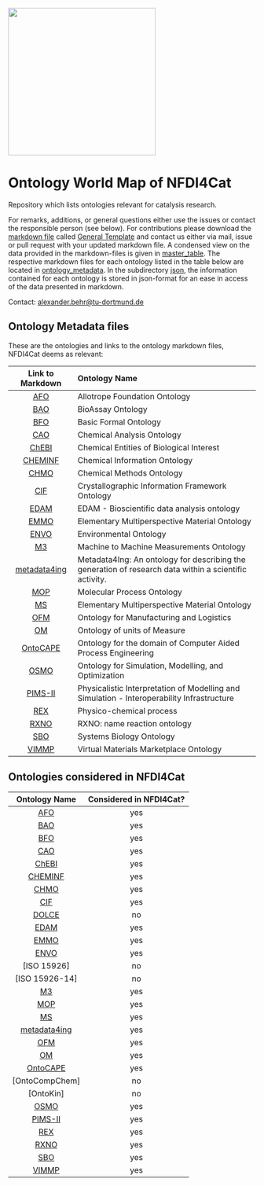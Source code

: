 [<img src="./logo_NFDI4Cat.jpg" width="300" />](https://nfdi4cat.org/)
# Ontology World Map of NFDI4Cat
Repository which lists ontologies relevant for catalysis research.

For remarks, additions, or general questions either use the issues or contact the responsible person (see below).
For contributions please download the [markdown file](./General_Template.md) called [General Template] and contact us either via mail, issue or pull request with your updated markdown file. 
A condensed view on the data provided in the markdown-files is given in [master_table](./master_table/Possible_Template_TF_OntoWorldMap_2023-03-28_10-52.xlsx).
The respective markdown files for each ontology listed in the table below are located in [ontology_metadata](./ontology_metadata).
In the subdirectory [json](./json), the information contained for each ontology is stored in json-format for an ease in access of the data presented in markdown.

Contact: <a href="mailto:alexander.behr@tu-dortmund.de?subject=Contact for Software Collection from NFDI4Cat">alexander.behr@tu-dortmund.de</a>

## Ontology Metadata files
These are the ontologies and links to the ontology markdown files, NFDI4Cat deems as relevant:

| Link to Markdown | Ontology Name |
 |:---:|:---|
| [AFO] |Allotrope Foundation Ontology |
| [BAO] |BioAssay Ontology |
| [BFO] |Basic Formal Ontology |
| [CAO] |Chemical Analysis Ontology |
| [ChEBI] |Chemical Entities of Biological Interest |
| [CHEMINF] |Chemical Information Ontology |
| [CHMO] |Chemical Methods Ontology |
| [CIF] |Crystallographic Information Framework Ontology |
| [EDAM] |EDAM - Bioscientific data analysis ontology |
| [EMMO] |Elementary Multiperspective Material Ontology |
| [ENVO] |Environmental Ontology |
| [M3] |Machine to Machine Measurements Ontology |
| [metadata4ing] |Metadata4Ing: An ontology for describing the generation of research data within a scientific activity. |
| [MOP] |Molecular Process Ontology |
| [MS] |Elementary Multiperspective Material Ontology |
| [OFM] |Ontology for Manufacturing and Logistics |
| [OM] |Ontology of units of Measure |
| [OntoCAPE] |Ontology for the domain of Computer Aided Process Engineering |
| [OSMO] |Ontology for Simulation, Modelling, and Optimization |
| [PIMS-II] |Physicalistic Interpretation of Modelling and Simulation - Interoperability Infrastructure |
| [REX] |Physico-chemical process |
| [RXNO] |RXNO: name reaction ontology |
| [SBO] |Systems Biology Ontology |
| [VIMMP] |Virtual Materials Marketplace Ontology |


## Ontologies considered in NFDI4Cat
| Ontology Name | Considered in NFDI4Cat? |
|:---------------:|:-------------------------:|
| [AFO]           | yes                       |
| [BAO]           | yes                        |
| [BFO]           | yes                       |
| [CAO]           | yes                       |
| [ChEBI]         | yes                       |
| [CHEMINF]       | yes                       |
| [CHMO]          | yes                       |
| [CIF]  		  | yes        					|                
| [DOLCE]         | no                       |
| [EDAM]          | yes                        |
| [EMMO]          | yes                       |
| [ENVO]          | yes                       |
| [ISO 15926]     | no                       |
| [ISO 15926-14]  | no                       |
| [M3]            | yes                        |
| [MOP]           | yes						|
| [MS]            | yes                        |
| [metadata4ing]      | yes                        |
| [OFM]           | yes                        |
| [OM]            | yes                       |
| [OntoCAPE]      | yes                       |
| [OntoCompChem]  | no                       |
| [OntoKin]       | no                       |
| [OSMO]          | yes                       |
| [PIMS-II]       | yes                        |
| [REX]           | yes                       |
| [RXNO]          | yes                        |
| [SBO]           | yes                       |
| [VIMMP]         | yes                       |




[AFO]: ./ontology_metadata/AFO.md
[BAO]: ./ontology_metadata/BAO.md
[BFO]: ./ontology_metadata/BFO.md
[CAO]: ./ontology_metadata/CAO.md
[ChEBI]: ./ontology_metadata/ChEBI.md
[CHEMINF]: ./ontology_metadata/CHEMINF.md
[CHMO]: ./ontology_metadata/CHMO.md
[CIF]: ./ontology_metadata/CIF.md
[DOLCE]: <a href="http://www.loa.istc.cnr.it/dolce/overview.html">
[EDAM]: ./ontology_metadata/EDAM.md
[EMMO]: ./ontology_metadata/EMMO.md
[ENVO]: ./ontology_metadata/ENVO.md
[M3]: ./ontology_metadata/M3.md
[metadata4ing]: ./ontology_metadata/metadata4ing.md
[MOP]: ./ontology_metadata/MOP.md
[MS]: ./ontology_metadata/MS.md
[OFM]: ./ontology_metadata/OFM.md
[OM]: ./ontology_metadata/OM.md
[OntoCAPE]: ./ontology_metadata/OntoCAPE.md
[OSMO]: ./ontology_metadata/OSMO.md
[PIMS-II]: ./ontology_metadata/PIMS-II.md
[REX]: ./ontology_metadata/REX.md
[RXNO]: ./ontology_metadata/RXNO.md
[SBO]: ./ontology_metadata/SBO.md
[VIMMP]: ./ontology_metadata/VIMMP.md



[General Template]: ./General_Template.md
